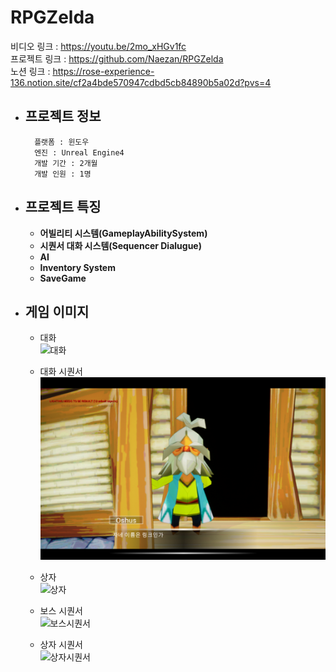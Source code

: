 # RPGZelda

비디오 링크 : https://youtu.be/2mo_xHGv1fc  
프로젝트 링크 : https://github.com/Naezan/RPGZelda  
노션 링크 : https://rose-experience-136.notion.site/cf2a4bde570947cdbd5cb84890b5a02d?pvs=4  

- 프로젝트 정보
  - 
  ```shell
    플랫폼 : 윈도우
    엔진 : Unreal Engine4
    개발 기간 : 2개월
    개발 인원 : 1명
  ```

- 프로젝트 특징
  - 
    - **어빌리티 시스템(GameplayAbilitySystem)**
    - **시퀀서 대화 시스템(Sequencer Dialugue)**
    - **AI**
    - **Inventory System**
    - **SaveGame**

- 게임 이미지
  - 
   - 대화  
   ![대화](https://github.com/Naezan/RPGZelda/blob/main/img/대화.png?raw=true)

   - 대화 시퀀서  
    ![대화시퀀서](https://github.com/Naezan/RPGZelda/blob/main/img/대화시퀀서.png?raw=true)

   - 상자  
    ![상자](https://github.com/Naezan/RPGZelda/blob/main/img/상자.png?raw=true)

   - 보스 시퀀서  
    ![보스시퀀서](https://github.com/Naezan/RPGZelda/blob/main/img/보스시퀀서.png?raw=true)

   - 상자 시퀀서  
    ![상자시퀀서](https://github.com/Naezan/RPGZelda/blob/main/img/상자시퀀서.png?raw=true)